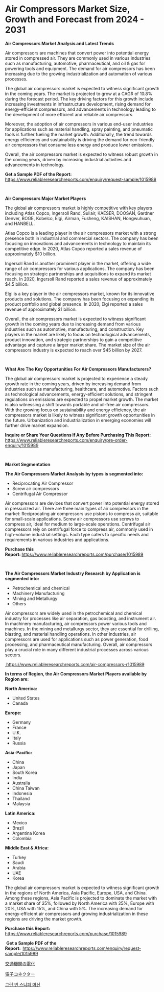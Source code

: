 <p><h1>Air Compressors Market Size, Growth and Forecast from 2024 - 2031</h1></p><p><strong>Air Compressors Market Analysis and Latest Trends</strong></p>
<p><p>Air compressors are machines that convert power into potential energy stored in compressed air. They are commonly used in various industries such as manufacturing, automotive, pharmaceutical, and oil & gas for powering tools and equipment. The demand for air compressors has been increasing due to the growing industrialization and automation of various processes.</p><p>The global air compressors market is expected to witness significant growth in the coming years. The market is projected to grow at a CAGR of 10.8% during the forecast period. The key driving factors for this growth include increasing investments in infrastructure development, rising demand for energy-efficient compressors, and advancements in technology leading to the development of more efficient and reliable air compressors.</p><p>Moreover, the adoption of air compressors in various end-user industries for applications such as material handling, spray painting, and pneumatic tools is further fueling the market growth. Additionally, the trend towards energy efficiency and sustainability is driving the demand for eco-friendly air compressors that consume less energy and produce lower emissions.</p><p>Overall, the air compressors market is expected to witness robust growth in the coming years, driven by increasing industrial activities and advancements in technology.</p></p>
<p><strong>Get a Sample PDF of the Report:&nbsp;</strong> <a href="https://www.reliableresearchreports.com/enquiry/request-sample/1015989">https://www.reliableresearchreports.com/enquiry/request-sample/1015989</a></p>
<p>&nbsp;</p>
<p><strong>Air Compressors Major Market Players</strong></p>
<p><p>The global air compressors market is highly competitive with key players including Atlas Copco, Ingersoll Rand, Sullair, KAESER, DOOSAN, Gardner Denver, BOGE, Kobelco, Elgi, Airman, Fusheng, KAISHAN, Hongwuhuan, and HANBELL.</p><p>Atlas Copco is a leading player in the air compressors market with a strong presence both in industrial and commercial sectors. The company has been focusing on innovations and advancements in technology to maintain its competitive edge. In 2020, Atlas Copco reported a sales revenue of approximately $10 billion.</p><p>Ingersoll Rand is another prominent player in the market, offering a wide range of air compressors for various applications. The company has been focusing on strategic partnerships and acquisitions to expand its market reach. In 2020, Ingersoll Rand reported a sales revenue of approximately $4.5 billion.</p><p>Elgi is a key player in the air compressors market, known for its innovative products and solutions. The company has been focusing on expanding its product portfolio and global presence. In 2020, Elgi reported a sales revenue of approximately $1 billion.</p><p>Overall, the air compressors market is expected to witness significant growth in the coming years due to increasing demand from various industries such as automotive, manufacturing, and construction. Key players in the market are likely to focus on technological advancements, product innovation, and strategic partnerships to gain a competitive advantage and capture a larger market share. The market size of the air compressors industry is expected to reach over $45 billion by 2027.</p></p>
<p>&nbsp;</p>
<p><strong>What Are The Key Opportunities For Air Compressors Manufacturers?</strong></p>
<p><p>The global air compressors market is projected to experience a steady growth rate in the coming years, driven by increasing demand from industries such as manufacturing, healthcare, and automotive. Factors such as technological advancements, energy-efficient solutions, and stringent regulations on emissions are expected to propel market growth. The market is also witnessing a shift towards portable and oil-free air compressors. With the growing focus on sustainability and energy efficiency, the air compressors market is likely to witness significant growth opportunities in the future. Urbanization and industrialization in emerging economies will further drive market expansion.</p></p>
<p><strong>Inquire or Share Your Questions If Any Before Purchasing This Report:</strong> <a href="https://www.reliableresearchreports.com/enquiry/pre-order-enquiry/1015989">https://www.reliableresearchreports.com/enquiry/pre-order-enquiry/1015989</a></p>
<p>&nbsp;</p>
<p><strong>Market Segmentation</strong></p>
<p><strong>The Air Compressors Market Analysis by types is segmented into:</strong></p>
<p><ul><li>Reciprocating Air Compressor</li><li>Screw air compressors</li><li>Centrifugal Air Compressor</li></ul></p>
<p><p>Air compressors are devices that convert power into potential energy stored in pressurized air. There are three main types of air compressors in the market: Reciprocating air compressors use pistons to compress air, suitable for small-scale applications. Screw air compressors use screws to compress air, ideal for medium to large-scale operations. Centrifugal air compressors rely on centrifugal force to compress air, commonly used in high-volume industrial settings. Each type caters to specific needs and requirements in various industries and applications.</p></p>
<p><strong>Purchase this Report:&nbsp;</strong><a href="https://www.reliableresearchreports.com/purchase/1015989">https://www.reliableresearchreports.com/purchase/1015989</a></p>
<p>&nbsp;</p>
<p><strong>The Air Compressors Market Industry Research by Application is segmented into:</strong></p>
<p><ul><li>Petrochemical and chemical</li><li>Machinery Manufacturing</li><li>Mining and Metallurgy</li><li>Others</li></ul></p>
<p><p>Air compressors are widely used in the petrochemical and chemical industry for processes like air separation, gas boosting, and instrument air. In machinery manufacturing, air compressors power various tools and machines. In the mining and metallurgy sector, they are essential for drilling, blasting, and material handling operations. In other industries, air compressors are used for applications such as power generation, food processing, and pharmaceutical manufacturing. Overall, air compressors play a crucial role in many different industrial processes across various sectors.</p></p>
<p><a href="https://www.reliableresearchreports.com/air-compressors-r1015989">&nbsp;https://www.reliableresearchreports.com/air-compressors-r1015989</a></p>
<p><strong>In terms of Region, the Air Compressors Market Players available by Region are:</strong></p>
<p>
    <p> <strong> North America: </strong>
        <ul>
            <li>United States</li>
            <li>Canada</li>
        </ul>
        </p> 
    <p> <strong> Europe: </strong>
        <ul>
            <li>Germany</li>
            <li>France</li>
            <li>U.K.</li>
            <li>Italy</li>
            <li>Russia</li>
        </ul>
        </p> 
    <p> <strong> Asia-Pacific: </strong>
        <ul>
            <li>China</li>
            <li>Japan</li>
            <li>South Korea</li>
            <li>India</li>
            <li>Australia</li>
            <li>China Taiwan</li>
            <li>Indonesia</li>
            <li>Thailand</li>
            <li>Malaysia</li>
        </ul>
        </p> 
    <p> <strong> Latin America: </strong>
        <ul>
            <li>Mexico</li>
            <li>Brazil</li>
            <li>Argentina Korea</li>
            <li>Colombia</li>
        </ul>
        </p> 
    <p> <strong> Middle East & Africa: </strong>
        <ul>
            <li>Turkey</li>
            <li>Saudi</li>
            <li>Arabia</li>
            <li>UAE</li>
            <li>Korea</li>
        </ul>
    </p>
    </p>
<p><p>The global air compressors market is expected to witness significant growth in the regions of North America, Asia Pacific, Europe, USA, and China. Among these regions, Asia Pacific is projected to dominate the market with a market share of 35%, followed by North America with 25%, Europe with 20%, USA with 15%, and China with 5%. The increasing demand for energy-efficient air compressors and growing industrialization in these regions are driving the market growth.</p></p>
<p><strong>Purchase this Report: </strong><a href="https://www.reliableresearchreports.com/purchase/1015989">https://www.reliableresearchreports.com/purchase/1015989</a></p>
<p>&nbsp;<strong>Get a Sample PDF of the Report:&nbsp;&nbsp;</strong><a href="https://www.reliableresearchreports.com/enquiry/request-sample/1015989">https://www.reliableresearchreports.com/enquiry/request-sample/1015989</a></p>
<p><strong></strong></p>
<p><p><a href="https://medium.com/@callumnowacki2000/%E8%BC%B8%E9%80%81%E9%9B%BB%E5%8C%96%E5%B8%82%E5%A0%B4-2031%E5%B9%B4%E3%81%BE%E3%81%A7%E3%81%AE%E3%83%88%E3%83%AC%E3%83%B3%E3%83%89-%E4%BA%88%E6%B8%AC-%E7%AB%B6%E4%BA%89%E5%88%86%E6%9E%90-806be2cfc377">交通機関の電化</a></p><p><a href="https://medium.com/@jackparker654/%E3%82%A8%E3%83%AC%E3%82%AF%E3%83%88%E3%83%AD%E3%83%8B%E3%83%83%E3%82%AF%E3%82%B3%E3%83%8D%E3%82%AF%E3%82%BF%E5%B8%82%E5%A0%B4%E3%81%AE%E3%82%B5%E3%82%A4%E3%82%BA-%E5%B8%82%E5%A0%B4%E3%81%AE%E8%A6%8B%E9%80%9A%E3%81%97%E3%81%A8%E5%B8%82%E5%A0%B4%E4%BA%88%E6%B8%AC-2024%E5%B9%B4%E3%81%8B%E3%82%892031%E5%B9%B4%E3%81%BE%E3%81%A7-16ace6ed485b">電子コネクター</a></p><p><a href="https://medium.com/@cierrahayes1930/%EB%85%B9%EC%B0%A8-%EC%82%B0%EB%BD%95%EA%B8%B0%EA%B3%84-%EC%8B%9C%EC%9E%A5-%EC%A0%90%EC%9C%A0%EC%9C%A8-%EB%B3%80%ED%99%94-%EB%B0%8F-%EC%8B%9C%EC%9E%A5-%EC%84%B1%EC%9E%A5-%EC%B6%94%EC%9D%B4-2024-2031-1e1a9e4df409">그린 빈 스니퍼 머신</a></p></p>